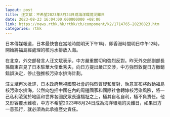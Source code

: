 ```yaml
---
layout: post
title: 汪文斌︰不希望2023年8月24日成海洋環境災難日
date: 2023-08-23 16:04:00.000000000 +08:00
link: https://news.rthk.hk/rthk/ch/component/k2/1714765-20230823.htm
categories: rthk
---
```


日本傳媒報道，日本最快會在當地時間明天下午1時、即香港時間明日中午12時，開始將福島經處理的核污水排放入海。

在北京，外交部發言人汪文斌表示，中方嚴重關切和強烈反對。昨天外交部副部長孫衛東召見了日本駐華大使垂秀夫，向日方提出嚴正交涉，中方強烈敦促日方撤銷錯誤決定，停止強推核污染水排海計劃。

汪文斌再次批評，日本政府無視國際社會的強烈質疑和反對，執意宣布將啟動福島核污染水排海，公然向包括中國在內的周邊國家和國際社會轉嫁核污染風險，將一己私利淩駕於地區和世界各國民眾長遠福祉之上，極其自私自利，極不負責任。他又形容覆水難收，中方不希望2023年8月24日成為海洋環境的災難日，如果日方一意孤行，就必須為此承擔歷史責任。
